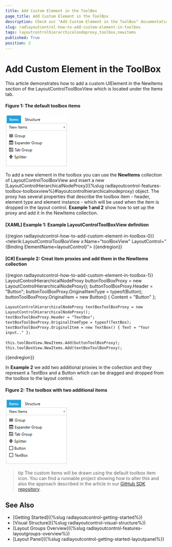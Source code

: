 ```yaml
---
title: Add Custom Element in the ToolBox
page_title: Add Custom Element in the ToolBox
description: Check our "Add Custom Element in the ToolBox" documentation article for the RadLayoutControl WPF control.
slug: radlayoutcontrol-how-to-add-custom-element-in-toolbox
tags: layoutcontrolhierarchicalnodeproxy,toolbox,newitems
published: True
position: 2
---
```


# Add Custom Element in the ToolBox

This article demonstrates how to add a custom UIElement in the NewItems section of the LayoutControlToolBoxView which is located under the Items tab. 

#### __Figure 1: The default toolbox items__
![The default toolbox items](images/radlayoutcontrol-how-to-add-custom-element-in-toolbox-01.png)

To add a new element in the toolbox you can use the __NewItems__ collection of LayoutControlToolBoxView and insert a new [LayoutControlHierarchicalNodeProxy]({%slug radlayoutcontrol-features-toolbox-toolboxview%}#layoutcontrolhierarchicalnodeproxy) object. The proxy has several properties that describe the toolbox item - header, element type and element instance - which will be used when the item is dropped in the layout control. __Example 1 and 2__ show how to set up the proxy and add it in the NewItems collection.

#### __[XAML] Example 1: Example LayoutControlToolBoxView definition__
{{region radlayoutcontrol-how-to-add-custom-element-in-toolbox-0}}
	<telerik:LayoutControlToolBoxView x:Name="toolBoxView" LayoutControl="{Binding ElementName=layoutControl}">
{{endregion}}
	
#### __[C#] Example 2: Creat item proxies and add them in the NewItems collection__
{{region radlayoutcontrol-how-to-add-custom-element-in-toolbox-1}}
	LayoutControlHierarchicalNodeProxy buttonToolBoxProxy = new LayoutControlHierarchicalNodeProxy();
	buttonToolBoxProxy.Header = "Button";
	buttonToolBoxProxy.OriginalItemType = typeof(Button);
	buttonToolBoxProxy.OriginalItem = new Button() { Content = "Button" };

	LayoutControlHierarchicalNodeProxy textBoxToolBoxProxy = new LayoutControlHierarchicalNodeProxy();
	textBoxToolBoxProxy.Header = "TextBox";
	textBoxToolBoxProxy.OriginalItemType = typeof(TextBox);
	textBoxToolBoxProxy.OriginalItem = new TextBox() { Text = "Your input.." };

	this.toolBoxView.NewItems.Add(buttonToolBoxProxy);
	this.toolBoxView.NewItems.Add(textBoxToolBoxProxy);
{{endregion}}
	
In __Example 2__ we add two additional proxies in the collection and they represent a TextBox and a Button which can be dragged and dropped from the toolbox to the layout control.

#### __Figure 2: The toolbox with two additional items__
![The toolbox with two additional items](images/radlayoutcontrol-how-to-add-custom-element-in-toolbox-02.png)

>tip The custom items will be drawn using the default toolbox item icon. You can find a runnable project showing how to alter this and also the approach described in the article in our [GitHub SDK repository](https://github.com/telerik/xaml-sdk/tree/master/LayoutControl/AddCustomElementInToolBox). 

## See Also  
* [Getting Started]({%slug radlayoutcontrol-getting-started%})
* [Visual Structure]({%slug radlayoutcontrol-visual-structure%})
* [Layout Groups Overview]({%slug radlayoutcontrol-features-layoutgroups-overview%})
* [Layout Panel]({%slug radlayoutcontrol-getting-started-layoutpanel%})
